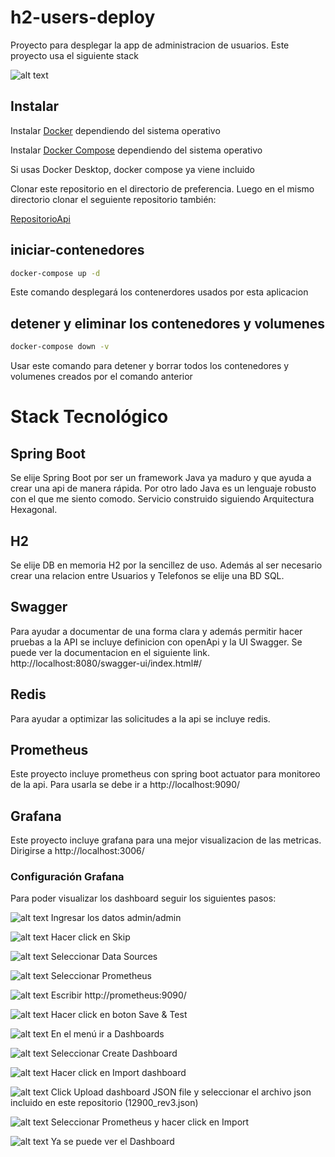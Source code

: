 # h2-users-deploy
Proyecto para desplegar la app de administracion de usuarios. Este proyecto usa el siguiente stack

![alt text](images/Diagrama.png)

## Instalar

Instalar [Docker](https://docs.docker.com/get-docker/) dependiendo del sistema operativo

Instalar [Docker Compose](https://docs.docker.com/compose/install/) dependiendo del sistema operativo

Si usas Docker Desktop, docker compose ya viene incluido

Clonar este repositorio en el directorio de preferencia.
Luego en el mismo directorio clonar el seguiente repositorio también: 

[RepositorioApi](https://github.com/faillon/h2-users-api)


## iniciar-contenedores
```bash
docker-compose up -d
```

Este comando desplegará los contenerdores usados por esta aplicacion

## detener y eliminar los contenedores y volumenes
```bash
docker-compose down -v
```

Usar este comando para detener y borrar todos los contenedores y volumenes creados por el comando anterior

# Stack Tecnológico

## Spring Boot
Se elije Spring Boot por ser un framework Java ya maduro y que ayuda a crear una api de manera rápida.
Por otro lado Java es un lenguaje robusto con el que me siento comodo.
Servicio construido siguiendo Arquitectura Hexagonal.

## H2
Se elije DB en memoria H2 por la sencillez de uso. Además al ser necesario crear una relacion entre Usuarios y Telefonos se elije una BD SQL.


## Swagger
Para ayudar a documentar de una forma clara y además permitir hacer pruebas a la API se incluye definicion con openApi y la UI Swagger. Se puede ver la documentacion en el siguiente link.
http://localhost:8080/swagger-ui/index.html#/

## Redis
Para ayudar a optimizar las solicitudes a la api se incluye redis.

## Prometheus
Este proyecto incluye prometheus con spring boot actuator para monitoreo de la api. 
Para usarla se debe ir a http://localhost:9090/

## Grafana
Este proyecto incluye grafana para una mejor visualizacion de las metricas. Dirigirse a http://localhost:3006/

### Configuración Grafana
Para poder visualizar los dashboard seguir los siguientes pasos:

![alt text](images/grafana1.png)
Ingresar los datos admin/admin

![alt text](images/grafana2.png)
Hacer click en Skip

![alt text](images/grafana3.png)
Seleccionar Data Sources

![alt text](images/grafana4.png)
Seleccionar Prometheus

![alt text](images/grafana5.png)
Escribir http://prometheus:9090/

![alt text](images/grafana6.png)
Hacer click en boton Save & Test

![alt text](images/grafana7.png)
En el menú ir a Dashboards

![alt text](images/grafana8.png)
Seleccionar Create Dashboard

![alt text](images/grafana9.png)
Hacer click en Import dashboard

![alt text](images/grafana10.png)
Click Upload dashboard JSON file y seleccionar el archivo json incluido en este repositorio (12900_rev3.json)

![alt text](images/grafana11.png)
Seleccionar Prometheus y hacer click en Import

![alt text](images/grafana12.png)
Ya se puede ver el Dashboard